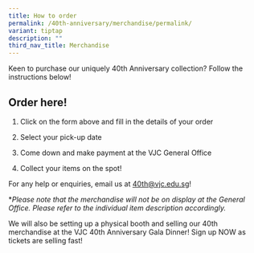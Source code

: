 ```yaml
---
title: How to order
permalink: /40th-anniversary/merchandise/permalink/
variant: tiptap
description: ""
third_nav_title: Merchandise
---
```

<p>Keen to purchase our uniquely 40th Anniversary collection? Follow the instructions below! </p><h2>Order here!</h2><ol data-tight="true" class="tight"><li><p>Click on the form above and fill in the details of your order</p></li><li><p>Select your pick-up date</p></li><li><p>Come down and make payment at the VJC General Office</p></li><li><p>Collect your items on the spot!</p></li></ol><p></p><p>For any help or enquiries, email us at <a href="mailto:40th@vjc.edu.sg" rel="noopener noreferrer nofollow" target="_blank">40th@vjc.edu.sg</a>! <br></p><p>*<em>Please note that the merchandise will not be on display at the General Office. Please refer to the individual item description accordingly.</em></p><p></p><p>We will also be setting up a physical booth and selling our 40th merchandise at the VJC 40th Anniversary Gala Dinner! Sign up NOW as tickets are selling fast!</p><h4></h4><p></p>